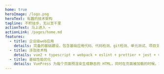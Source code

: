 ```yaml
---
home: true
heroImage: /logo.png
heroText: 有趣的技术架构
tagline: 不积硅步，无以至千里
actionText: 马上进入 →
actionLink: /pages/home.md
features:
  - title: 企业级web应用
    details: 完备的基础建设，包含基础应用代码、代码检测、git检测、单元测试、项目文档等。
  - title: 涉及技术栈
    details: vue2 + typescript + webpack + eslint + prettier + jest + vuepress，享受 Vue + webpack 的开发体验。
  - title: 基础性能优化
    details: VuePress 为每个页面预渲染生成静态的 HTML，同时在页面被加载的时候，将作为 SPA 运行。
---
```

